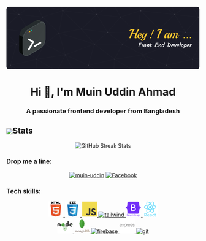 ![Profile Banner](https://github.com/muinuddin-sm12/muinuddin-sm12/blob/main/github-header-image.png)
<h1 align="center">Hi 👋, I'm Muin Uddin Ahmad</h1>
<h3 align="center">A passionate frontend developer from Bangladesh</h3>



<h2 align="left">
  <img align="center" src="https://github.com/muinuddin-sm12/muinuddin-sm12/blob/main/icons/stats.gif" width="32"/>Stats
</h2>
<div align="center">
  <img src="https://github-readme-streak-stats.herokuapp.com/?user=muinuddin-sm12&theme=tokyonight&hide_border=false" alt="GitHub Streak Stats">
</div>


<h3 align="left">Drop me a line:</h3>
<p align="center">
<a href="https://linkedin.com/in/muin-uddin" target="blank"><img align="center" src="https://raw.githubusercontent.com/rahuldkjain/github-profile-readme-generator/master/src/images/icons/Social/linked-in-alt.svg" alt="muin-uddin" height="30" width="40" /></a>
   <a href="https://facebook.com/muinuddin.sm12" target="blank">
        <img align="center" src="https://raw.githubusercontent.com/rahuldkjain/github-profile-readme-generator/master/src/images/icons/Social/facebook-alt.svg" alt="Facebook" height="30" width="40" />
    </a>
</p>
<h3 align="left">Tech skills:</h3>
<p align="center"> 
<a href="https://www.w3.org/html/" target="_blank" rel="noreferrer"> <img src="https://raw.githubusercontent.com/devicons/devicon/master/icons/html5/html5-original-wordmark.svg" alt="html5" width="40" height="40"/> </a>
<a href="https://www.w3schools.com/css/" target="_blank" rel="noreferrer"> <img src="https://raw.githubusercontent.com/devicons/devicon/master/icons/css3/css3-original-wordmark.svg" alt="css3" width="40" height="40"/> </a> 
<a href="https://developer.mozilla.org/en-US/docs/Web/JavaScript" target="_blank" rel="noreferrer"> <img src="https://raw.githubusercontent.com/devicons/devicon/master/icons/javascript/javascript-original.svg" alt="javascript" width="40" height="40"/> </a> 
<a href="https://tailwindcss.com/" target="_blank" rel="noreferrer"> <img src="https://www.vectorlogo.zone/logos/tailwindcss/tailwindcss-icon.svg" alt="tailwind" width="40" height="40"/> </a> 
<a href="https://getbootstrap.com" target="_blank" rel="noreferrer"> <img src="https://raw.githubusercontent.com/devicons/devicon/master/icons/bootstrap/bootstrap-plain-wordmark.svg" alt="bootstrap" width="40" height="40"/> </a> 
<a href="https://reactjs.org/" target="_blank" rel="noreferrer"> <img src="https://raw.githubusercontent.com/devicons/devicon/master/icons/react/react-original-wordmark.svg" alt="react" width="40" height="40"/> </a> <br/>
<a href="https://nodejs.org" target="_blank" rel="noreferrer"> <img src="https://raw.githubusercontent.com/devicons/devicon/master/icons/nodejs/nodejs-original-wordmark.svg" alt="nodejs" width="40" height="40"/> </a> 
<a href="https://www.mongodb.com/" target="_blank" rel="noreferrer"> <img src="https://raw.githubusercontent.com/devicons/devicon/master/icons/mongodb/mongodb-original-wordmark.svg" alt="mongodb" width="40" height="40"/> </a>
<a href="https://firebase.google.com/" target="_blank" rel="noreferrer"> <img src="https://www.vectorlogo.zone/logos/firebase/firebase-icon.svg" alt="firebase" width="40" height="40"/> </a> 
<a href="https://expressjs.com" target="_blank" rel="noreferrer"> <img src="https://raw.githubusercontent.com/devicons/devicon/master/icons/express/express-original-wordmark.svg" alt="express" width="40" height="40"/> </a> 
<a href="https://git-scm.com/" target="_blank" rel="noreferrer"> <img src="https://www.vectorlogo.zone/logos/git-scm/git-scm-icon.svg" alt="git" width="40" height="40"/> </a> 
</p>
<!-- <p><img align="center" src="https://github-readme-stats.vercel.app/api/top-langs?username=muinuddin-sm12&show_icons=true&locale=en&layout=compact" alt="muinuddin-sm12" /></p> -->
